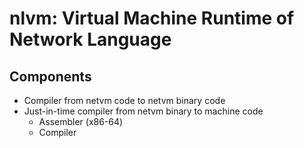 # nlvm: Virtual Machine Runtime of Network Language

## Components
* Compiler from netvm code to netvm binary code
* Just-in-time compiler from netvm binary to machine code
  * Assembler (x86-64)
  * Compiler
